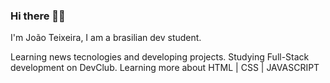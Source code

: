 ### Hi there 🖖🏻

I'm João Teixeira, I am a brasilian dev student. 

   Learning news tecnologies and developing projects.
   Studying Full-Stack development on DevClub.
   Learning more about HTML | CSS | JAVASCRIPT



<!--
**JoaoLucasLeitao/JoaoLucasLeitao** is a ✨ _special_ ✨ repository because its `README.md` (this file) appears on your GitHub profile.

Here are some ideas to get you started:

- 🔭 I’m currently working on ...
- 🌱 I’m currently learning ...
- 👯 I’m looking to collaborate on ...
- 🤔 I’m looking for help with ...
- 💬 Ask me about ...
- 📫 How to reach me: ...
- 😄 Pronouns: ...
- ⚡ Fun fact: ...
-->
